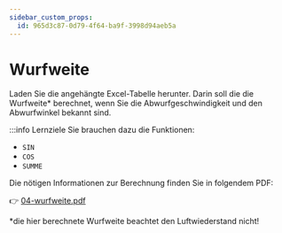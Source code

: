 ```yaml
---
sidebar_custom_props:
  id: 965d3c87-0d79-4f64-ba9f-3998d94aeb5a
---
```


# Wurfweite
Laden Sie die angehängte Excel-Tabelle herunter. Darin soll die die Wurfweite\* berechnet, wenn Sie die Abwurfgeschwindigkeit und den Abwurfwinkel bekannt sind.

:::info Lernziele
Sie brauchen dazu die Funktionen:
- `SIN`
- `COS`
- `SUMME`

Die nötigen Informationen zur Berechnung finden Sie in folgendem PDF:

👉 [04-wurfweite.pdf](assets/04-wurfweite.pdf)



\*die hier berechnete Wurfweite beachtet den Luftwiederstand nicht!
